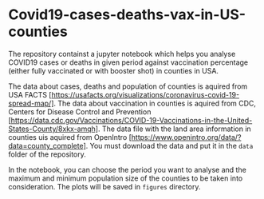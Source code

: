 # Covid19-cases-deaths-vax-in-US-counties
The repository containst a jupyter notebook which helps you analyse COVID19 cases or deaths in given period against vaccination percentage (either fully vaccinated or with booster shot) in counties in USA.


The data about cases, deaths and population of counties is aquired from USA FACTS [https://usafacts.org/visualizations/coronavirus-covid-19-spread-map/]. The data about vaccination in counties is aquired from CDC, Centers for Disease Control and Prevention [https://data.cdc.gov/Vaccinations/COVID-19-Vaccinations-in-the-United-States-County/8xkx-amqh]. The data file with the land area information in counties uis aquired from OpenIntro [https://www.openintro.org/data/?data=county_complete]. You must download the data and put it in the `data` folder of the repository.


In the notebook, you can choose the period you want to analyse and the maximum and minimum population size of the counties to be taken into consideration. The plots will be saved in `figures` directory.

